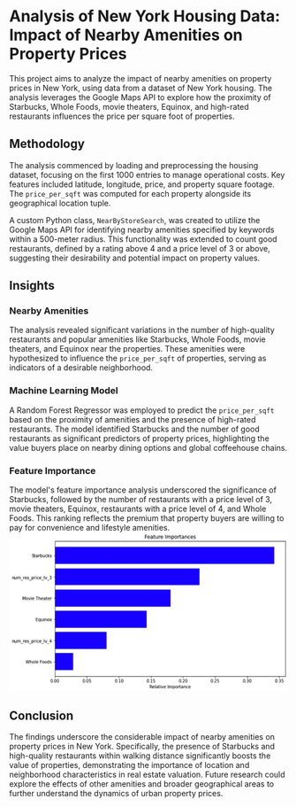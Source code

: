# Analysis of New York Housing Data: Impact of Nearby Amenities on Property Prices

This project aims to analyze the impact of nearby amenities on property prices in New York, using data from a dataset of New York housing. The analysis leverages the Google Maps API to explore how the proximity of Starbucks, Whole Foods, movie theaters, Equinox, and high-rated restaurants influences the price per square foot of properties.

## Methodology

The analysis commenced by loading and preprocessing the housing dataset, focusing on the first 1000 entries to manage operational costs. Key features included latitude, longitude, price, and property square footage. The `price_per_sqft` was computed for each property alongside its geographical location tuple.

A custom Python class, `NearByStoreSearch`, was created to utilize the Google Maps API for identifying nearby amenities specified by keywords within a 500-meter radius. This functionality was extended to count good restaurants, defined by a rating above 4 and a price level of 3 or above, suggesting their desirability and potential impact on property values.

## Insights

### Nearby Amenities
The analysis revealed significant variations in the number of high-quality restaurants and popular amenities like Starbucks, Whole Foods, movie theaters, and Equinox near the properties. These amenities were hypothesized to influence the `price_per_sqft` of properties, serving as indicators of a desirable neighborhood.

### Machine Learning Model
A Random Forest Regressor was employed to predict the `price_per_sqft` based on the proximity of amenities and the presence of high-rated restaurants. The model identified Starbucks and the number of good restaurants as significant predictors of property prices, highlighting the value buyers place on nearby dining options and global coffeehouse chains.

### Feature Importance
The model's feature importance analysis underscored the significance of Starbucks, followed by the number of restaurants with a price level of 3, movie theaters, Equinox, restaurants with a price level of 4, and Whole Foods. This ranking reflects the premium that property buyers are willing to pay for convenience and lifestyle amenities.
![feature_importance](/feature_importance.jpeg)
## Conclusion

The findings underscore the considerable impact of nearby amenities on property prices in New York. Specifically, the presence of Starbucks and high-quality restaurants within walking distance significantly boosts the value of properties, demonstrating the importance of location and neighborhood characteristics in real estate valuation. Future research could explore the effects of other amenities and broader geographical areas to further understand the dynamics of urban property prices.
